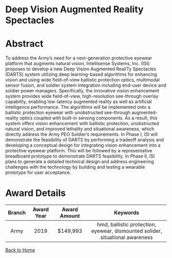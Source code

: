 
Deep Vision Augmented Reality Spectacles
========================================

# Abstract


To address the Army’s need for a next-generation protective eyewear platform that augments natural vision, Intellisense Systems, Inc. (ISI) proposes to develop a new Deep Vision Augmented RealiTy Spectacles (DARTS) system utilizing deep learning-based algorithms for enhancing vision and using wide field-of-view ballistic protection optics, multimodal sensor fusion, and soldier system integration including end-user device and soldier power managers. Specifically, the innovative vision enhancement system provides wide field-of-view, high-resolution see-through overlay capability, enabling low-latency augmented reality as well as artificial intelligence performance. The algorithms will be implemented onto a ballistic protection eyewear with unobstructed see-through augmented-reality optics coupled with built-in sensing components. As a result, this system offers vision enhancement with ballistic protection, unobstructed natural vision, and improved lethality and situational awareness, which directly address the Army PEO Soldier’s requirements. In Phase I, ISI will demonstrate the feasibility of DARTS by performing a tradeoff analysis and developing a conceptual design for integrating vision enhancement into a protective eyewear platform. This will be followed by a representative breadboard prototype to demonstrate DARTS feasibility. In Phase II, ISI plans to generate a detailed technical design and address engineering challenges with the technology by building and testing a wearable prototype for user acceptance.  

# Award Details

|Branch|Award Year|Award Amount|Keywords|
| :---: | :---: | :---: | :---: |
|Army|2019|$149,993|hmd, ballistic protection, eyewear, dismounted solider, situational awareness|
  
  


[Back to Home](https://github.com/chrischow/dod_sbir_awards/Reports/CC/#1034)
